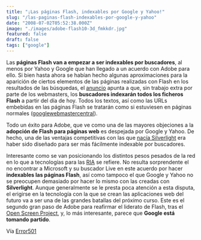 ```yaml
---
title: "¡Las páginas Flash, indexables por Google y Yahoo!"
slug: "/las-paginas-flash-indexables-por-google-y-yahoo"
date: "2008-07-02T05:52:38.000Z"
image: "./images/adobe-flash10-3d_fmkkdr.jpg"
featured: false
draft: false
tags: ["google"]
---
```



Las **páginas Flash van a empezar a ser indexables por buscadores**, al menos por Yahoo y Google que han llegado a un acuerdo con Adobe para ello. Si bien hasta ahora se habían hecho algunas aproximaciones para la aparición de ciertos elementos de las páginas realizadas con Flash en los resultados de las búsquedas, el [anuncio](http://www.adobe.com/devnet/flashplayer/articles/swf_searchability.html) apunta a que, sin trabajo extra por parte de los webmasters, los **buscadores indexarán todos los ficheros Flash** a partir del día de hoy. Todos los textos, así como las URLs embebidas en las páginas Flash se tratarán como si estuviesen en páginas normales ([googlewebmastercentral](http://googlewebmastercentral.blogspot.com/2008/06/improved-flash-indexing.html)).

Todo un éxito para Adobe, que ve como una de las mayores objeciones a la **adopción de Flash para páginas web** es despejada por Google y Yahoo. De hecho, una de las ventajas competitivas con las que [nacía Silverlight](http://www.error500.net/silverlight-microsoft-flash) era haber sido diseñado para ser más fácilmente indexable por buscadores.

Interesante como se van posicionando los distintos pesos pesados de la red en lo que a tecnologías para las [RIA](http://www.error500.net/2008-ano-ria) se refiere. No resulta sorprendente el no encontrar a Microsoft y su buscador Live en este acuerdo por hacer **indexables las páginas Flash**, así como tampoco el que Google y Yahoo no se preocupen demasiado por hacer lo mismo con las creadas con **Silverlight**. Aunque generalmente se le presta poca atención a esta disputa, el erigirse en la tecnología con la que se crean las aplicaciones web del futuro va a ser una de las grandes batallas del próximo curso. Este es el segundo gran paso de Adobe para reafirmar el liderato de Flash, tras el [Open Screen Project](http://www.error500.net/adobe-open-screen-project-flash-java), y, lo más interesante, parece que **Google está tomando partido**.

Vía [Error501](http://www.error500.net/paginas-flash-indexables-google-yahoo)



